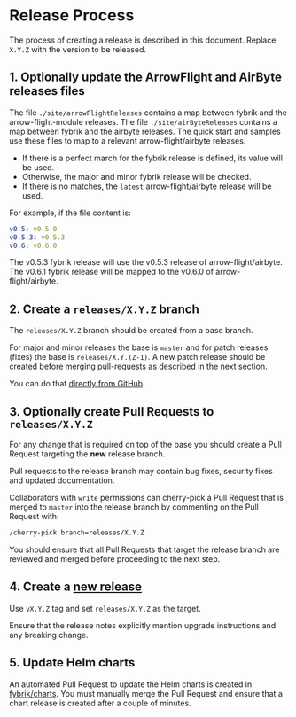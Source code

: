 # Release Process

The process of creating a release is described in this document. Replace `X.Y.Z` with the version to be released.

## 1. Optionally update the ArrowFlight and AirByte releases files

The file `./site/arrowFlightReleases` contains a map between fybrik and the arrow-flight-module releases.
The file `./site/airByteReleases` contains a map between fybrik and the airbyte releases.
The quick start and samples use these files to map to a relevant arrow-flight/airbyte releases.
* If there is a perfect march for the fybrik release is defined, its value will be used.
* Otherwise, the major and minor fybrik release will be checked.
* If there is no matches, the `latest` arrow-flight/airbyte release will be used.

For example, if the file content is:

```yaml
v0.5: v0.5.0
v0.5.3: v0.5.3
v0.6: v0.6.0
```
The v0.5.3 fybrik release will use the v0.5.3 release of arrow-flight/airbyte.
The v0.6.1 fybrik release will be mapped to the v0.6.0 of arrow-flight/airbyte.

## 2. Create a `releases/X.Y.Z` branch

The `releases/X.Y.Z` branch should be created from a base branch. 

For major and minor releases the base is `master` and for patch releases (fixes) the base is `releases/X.Y.(Z-1)`.
A new patch release should be created before merging pull-requests as described in the next section.

You can do that [directly from GitHub](https://docs.github.com/en/pull-requests/collaborating-with-pull-requests/proposing-changes-to-your-work-with-pull-requests/creating-and-deleting-branches-within-your-repository#creating-a-branch).

## 3. Optionally create Pull Requests to `releases/X.Y.Z`

For any change that is required on top of the base you should create a Pull Request targeting the **new** release branch. 

Pull requests to the release branch may contain bug fixes, security fixes and updated documentation.

Collaborators with `write` permissions can cherry-pick a Pull Request that is merged to `master` into the release branch by commenting on the Pull Request with:

```bash
/cherry-pick branch=releases/X.Y.Z
```

You should ensure that all Pull Requests that target the release branch are reviewed and merged before proceeding to the next step.

## 4. Create a [new release](https://github.com/fybrik/fybrik/releases/new)

Use `vX.Y.Z` tag and set `releases/X.Y.Z` as the target.

Ensure that the release notes explicitly mention upgrade instructions and any breaking change.

## 5. Update Helm charts

An automated Pull Request to update the Helm charts is created in [fybrik/charts](https://github.com/fybrik/charts/pulls). You must manually merge the Pull Request and ensure that a chart release is created after a couple of minutes.

